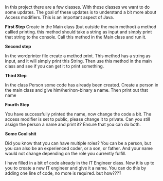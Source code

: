 In this project there are a few classes. With these classes we want to do some updates.
The goal of these updates is to understand a bit more about Access modifiers. This is an important aspect of Java.

**First Step**
Create in the Main class (but outside the main method) a method callled printing.
this method should take a string as input and simply print that string to the console.
Call this method in the Main class and run it.


**Second step**

In the wordprinter file create a method print. This method has a string as input, and it will simply print this String. 
Then use this method in the main class and see if you can get it to print something.

**Third Step**

In the class Person some code has already been created. Create a person in the main class and give 
him/her/non-binary a name. Then print out that name

**Fourth Step**

You have successfully printed the name, now change the code a bit. The access modifier is set to public, please change 
it to private. Can you still assign the person a name and print it?
Ensure that you can do both.


**Some Cool shit**

Did you know that you can have multiple roles? You can be a person, but you can also be an experienced coder, 
or a son, or father. And your name would not change depending on the role you currently fulfill.

I have filled in a bit of code already in the IT Engineer class. Now it is up to you to create a new IT engineer and 
give it a name. You can do this by adding one line of code, no more is required. but how????


